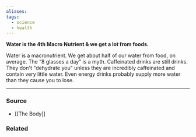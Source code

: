 ```yaml
---
aliases: 
tags:
  - science
  - health
---
```

**Water is the 4th Macro Nutrient & we get a lot from foods.**

Water is a macronutrient. We get about half of our water from food, on average. The “8 glasses a day” is a myth. Caffeinated drinks are still drinks. They don't "dehydrate you" unless they are incredibly caffeinated and contain very little water. Even energy drinks probably supply more water than they cause you to lose.

---

### Source
- [[The Body]]

### Related